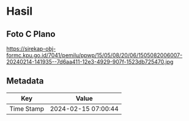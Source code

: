# Hasil

## Foto C Plano

https://sirekap-obj-formc.kpu.go.id/7041/pemilu/ppwp/15/05/08/20/06/1505082006007-20240214-141935--7d6aa411-12e3-4929-907f-1523db725470.jpg


## Metadata

| Key        | Value               |
| ---------- | ------------------- |
| Time Stamp | 2024-02-15 07:00:44 |



